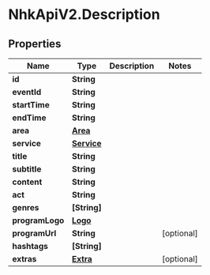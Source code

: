 # NhkApiV2.Description

## Properties

Name | Type | Description | Notes
------------ | ------------- | ------------- | -------------
**id** | **String** |  | 
**eventId** | **String** |  | 
**startTime** | **String** |  | 
**endTime** | **String** |  | 
**area** | [**Area**](Area.md) |  | 
**service** | [**Service**](Service.md) |  | 
**title** | **String** |  | 
**subtitle** | **String** |  | 
**content** | **String** |  | 
**act** | **String** |  | 
**genres** | **[String]** |  | 
**programLogo** | [**Logo**](Logo.md) |  | 
**programUrl** | **String** |  | [optional] 
**hashtags** | **[String]** |  | 
**extras** | [**Extra**](Extra.md) |  | [optional] 


